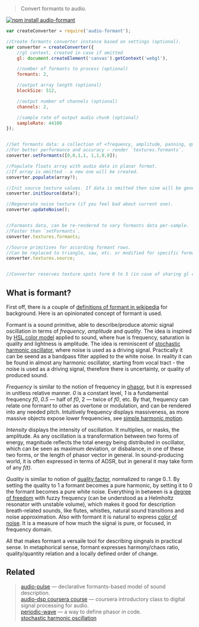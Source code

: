 > Convert formants to audio.

[![npm install audio-formant](https://nodei.co/npm/audio-formant.png?mini=true)](https://npmjs.org/package/audio-formant/)

```js
var createConverter = require('audio-formant');

//Create formants converter instance based on settings (optional).
var converter = createConverter({
	//gl context, created in case if omitted
	gl: document.createElement('canvas').getContext('webgl'),

	//number of formants to process (optional)
	formants: 2,

	//output array length (optional)
	blockSize: 512,

	//output number of channels (optional)
	channels: 2,

	//sample rate of output audio chunk (optional)
	sampleRate: 44100
});


//Set formants data: a collection of <frequency, amplitude, panning, quality> tuples.
//For better performance and accuracy — render `textures.formants`.
converter.setFormants([0,0,1,1, 1,1,0,0]);

//Populate floats array with audio data in planar format.
//If array is omitted - a new one will be created.
converter.populate(array?);

//Init source texture values. If data is omitted then sine will be generated.
converter.initSource(data?);

//Regenerate noise texture (if you feel bad about current one).
converter.updateNoise();


//Formants data, can be re-rendered to vary formants data per-sample.
//Faster than `setFormants`.
converter.textures.formants;

//Source primitives for according formant rows.
//Can be replaced to triangle, saw, etc. or modified for specific formant rows.
converter.textures.source;


//Converter reserves texture spots form 0 to 5 (in case of sharing gl context).
```


## What is formant?

First off, there is a couple of [definitions of formant in wikipedia](https://en.wikipedia.org/wiki/Formant) for background. Here is an opinionated concept of formant is used.

Formant is a sound primitive, able to describe/produce atomic signal oscillation in terms of _frequency_, _amplitude_ and _quality_. The idea is inspired by [HSL color model](https://en.wikipedia.org/wiki/HSL_and_HSV) applied to sound, where hue is frequency, saturation is quality and lightness is amplitude. The idea is reminiscent of [stochastic harmonic oscillator](), where noise is used as a driving signal. Practically it can be seend as a bandpass filter applied to the white noise. In reality it can be found in almost any harmonic oscillator, starting from vocal tract - the noise is used as a driving signal, therefore there is uncertainty, or quality of produced sound.

_Frequency_ is similar to the notion of frequency in [phasor](https://en.wikipedia.org/wiki/Phasor), but it is expressed in unitless relative manner. _0_ is a constant level, _1_ is a fundamental frequency _f0_, _0.5_ — half of _f0_, 2 — twice of _f0_, etc. By that, frequency can relate one formant to other as overtone or modulation, and can be rendered into any needed pitch. Intuitively frequency displays massiveness, as more massive objects expose lower frequencies, see [simple harmonic motion](https://en.wikipedia.org/wiki/Simple_harmonic_motion).

_Intensity_ displays the intensity of oscillation. It multiplies, or masks, the amplitude. As any oscillation is a transformation between two forms of energy, magnitude reflects the total energy being distributed in oscillator, which can be seen as maximum deviation, or disbalance, in one of these two forms, or the length of phasor vector in general. In sound-producing world, it is often expressed in terms of ADSR, but in general it may take form of any _f(t)_.

_Quality_ is similar to notion of [quality factor](https://en.wikipedia.org/wiki/Q_factor), normalized to range 0..1. By setting the quality to 1 a formant becomes a pure harmonic, by setting it to 0 the formant becomes a pure white noise. Everything in between is a [degree of freedom](https://en.wikipedia.org/wiki/Degrees_of_freedom_(mechanics)) with fuzzy frequency (can be understood as a Helmholtz resonator with unstable volume), which makes it good for description breath-related sounds, like flutes, whistles, natural sound transitions and noise approximation. Also with formant it is natural to express [color of noise](). It is a measure of how much the signal is pure, or focused, in frequency domain.

All that makes formant a versaile tool for describing singnals in practical sense.
In metaphorical sense, formant expresses harmony/chaos ratio, quality/quantity relation and a locally defined order of change.


## Related

> [audio-pulse](https://npmjs.org/package/audio-pulse) — declarative formants-based model of sound description.<br/>
> [audio-dsp coursera course](https://class.coursera.org/audio-002/wiki/week7) — coursera introductory class to digital signal processing for audio.<br/>
> [periodic-wave](https://webaudio.github.io/web-audio-api/#the-periodicwave-interface) — a way to define phasor in code.<br/>
> [stochastic harmonic oscillation]()